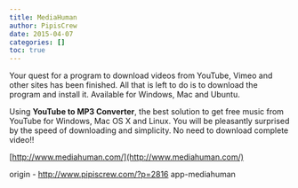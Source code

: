 ```yaml
---
title: MediaHuman
author: PipisCrew
date: 2015-04-07
categories: []
toc: true
---
```


Your quest for a program to download videos from YouTube, Vimeo and other sites has been finished. All that is left to do is to download the program and install it. Available for Windows, Mac and Ubuntu.

Using **YouTube to MP3 Converter**, the best solution to get free music from YouTube for Windows, Mac OS X and Linux. You will be pleasantly surprised by the speed of downloading and simplicity. No need to download complete video!!

[http://www.mediahuman.com/](http://www.mediahuman.com/)

origin - http://www.pipiscrew.com/?p=2816 app-mediahuman